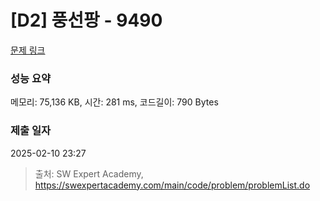 # [D2] 풍선팡 - 9490 

[문제 링크](https://swexpertacademy.com/main/code/problem/problemDetail.do?contestProbId=AXAerAPaVXMDFARP) 

### 성능 요약

메모리: 75,136 KB, 시간: 281 ms, 코드길이: 790 Bytes

### 제출 일자

2025-02-10 23:27



> 출처: SW Expert Academy, https://swexpertacademy.com/main/code/problem/problemList.do